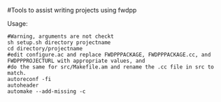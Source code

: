 #Tools to assist writing projects using fwdpp

Usage:

```{sh}
#Warning, arguments are not checkt
sh setup.sh directory projectname
cd directory/projectname
#edit configure.ac and replace FWDPPPACKAGE, FWDPPPACKAGE.cc, and FWDPPPROJECTURL with appropriate values, and 
#do the same for src/Makefile.am and rename the .cc file in src to match.
autoreconf -fi
autoheader
automake --add-missing -c
```



